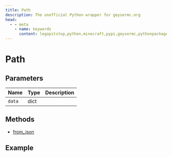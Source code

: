 ```yaml
---
title: Path
description: The unofficial Python wrapper for geysermc.org
head:
  - - meta
    - name: keywords
      content: legopitstop,python,minecraft,pypi,geysermc,pythonpackage
---
```


# Path

## Parameters

| Name   | Type | Description |
| ------ | ---- | ----------- |
| `data` | dict |             |

## Methods

- [from_json](#from-json)

## Example

```py

```
